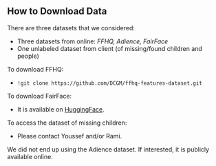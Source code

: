 ## How to Download Data

There are three datasets that we considered:
- Three datasets from online: *FFHQ, Adience, FairFace*
- One unlabeled dataset from client (of missing/found children and people)


To download FFHQ: <br>
- `!git clone https://github.com/DCGM/ffhq-features-dataset.git`

To download FairFace: <br>
- It is available on [HuggingFace](https://huggingface.co/datasets/HuggingFaceM4/FairFace).

To access the dataset of missing children: <br>
- Please contact Youssef and/or Rami.

We did not end up using the Adience dataset. If interested, it is publicly available online.
